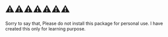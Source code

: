 # ⚠️⚠️⚠️⚠️⚠️⚠️⚠️

Sorry to say that, Please do not install this package for personal use. I have created this only for learning purpose.
